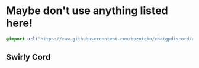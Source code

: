 # Maybe don't use anything listed here!

```css
@import url("https://raw.githubusercontent.com/bozoteko/chatgpdiscord/refs/heads/main/vencord.css")
```
## Swirly Cord
